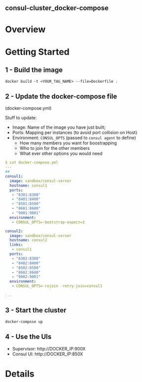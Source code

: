 consul-cluster_docker-compose
------------------------------


# Overview

# Getting Started

## 1 - Build the image

```shell
docker build -t <YOUR_TAG_NAME> --file=Dockerfile .
```


## 2 - Update the docker-compose file

(docker-compose.yml)

Stuff to update:

* Image: Name of the image you have just built;
* Ports: Mapping per instances (to avoid port collision on Host)
* Environment: ```CONSUL_OPTS``` (passed to ```consul agent``` to define)
  - How many members you want for boostrapping
  - Who to join for the other members
  - What ever other options you would need


```yaml
$ cat docker-compose.yml
---
##
consul1:
  image: sandbox/consul-server
  hostname: consul1
  ports:
   - "8301:8300"
   - "8401:8400"
   - "8501:8500"
   - "8601:8600"
   - "9001:9001"
  environment:
   - CONSUL_OPTS=-bootstrap-expect=3

consul2:
  image: sandbox/consul-server
  hostname: consul2
  links:
   - consul1
  ports:
   - "8302:8300"
   - "8402:8400"
   - "8502:8500"
   - "8602:8600"
   - "9002:9001"
  environment:
   - CONSUL_OPTS=-rejoin -retry-join=consul1

...
```

## 3 - Start the cluster

```shell
docker-compose up
```

## 4 - Use the UIs

* Supervisor: http://DOCKER_IP:900X
* Consul UI: http://DOCKER_IP:850X


# Details
